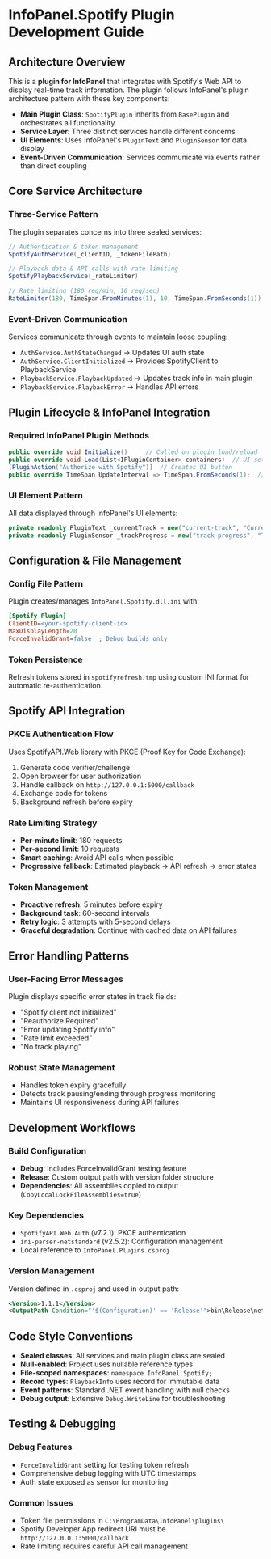 # InfoPanel.Spotify Plugin Development Guide

## Architecture Overview

This is a **plugin for InfoPanel** that integrates with Spotify's Web API to display real-time track information. The plugin follows InfoPanel's plugin architecture pattern with these key components:

- **Main Plugin Class**: `SpotifyPlugin` inherits from `BasePlugin` and orchestrates all functionality
- **Service Layer**: Three distinct services handle different concerns
- **UI Elements**: Uses InfoPanel's `PluginText` and `PluginSensor` for data display
- **Event-Driven Communication**: Services communicate via events rather than direct coupling

## Core Service Architecture

### Three-Service Pattern
The plugin separates concerns into three sealed services:

```csharp
// Authentication & token management
SpotifyAuthService(_clientID, _tokenFilePath)

// Playback data & API calls with rate limiting
SpotifyPlaybackService(_rateLimiter)

// Rate limiting (180 req/min, 10 req/sec)
RateLimiter(180, TimeSpan.FromMinutes(1), 10, TimeSpan.FromSeconds(1))
```

### Event-Driven Communication
Services communicate through events to maintain loose coupling:
- `AuthService.AuthStateChanged` → Updates UI auth state
- `AuthService.ClientInitialized` → Provides SpotifyClient to PlaybackService
- `PlaybackService.PlaybackUpdated` → Updates track info in main plugin
- `PlaybackService.PlaybackError` → Handles API errors

## Plugin Lifecycle & InfoPanel Integration

### Required InfoPanel Plugin Methods
```csharp
public override void Initialize()     // Called on plugin load/reload
public override void Load(List<IPluginContainer> containers)  // UI setup
[PluginAction("Authorize with Spotify")]  // Creates UI button
public override TimeSpan UpdateInterval => TimeSpan.FromSeconds(1);  // 1Hz updates
```

### UI Element Pattern
All data displayed through InfoPanel's UI elements:
```csharp
private readonly PluginText _currentTrack = new("current-track", "Current Track", "-");
private readonly PluginSensor _trackProgress = new("track-progress", "Track Progress (%)", 0.0F);
```

## Configuration & File Management

### Config File Pattern
Plugin creates/manages `InfoPanel.Spotify.dll.ini` with:
```ini
[Spotify Plugin]
ClientID=<your-spotify-client-id>
MaxDisplayLength=20
ForceInvalidGrant=false  ; Debug builds only
```

### Token Persistence
Refresh tokens stored in `spotifyrefresh.tmp` using custom INI format for automatic re-authentication.

## Spotify API Integration

### PKCE Authentication Flow
Uses SpotifyAPI.Web library with PKCE (Proof Key for Code Exchange):
1. Generate code verifier/challenge
2. Open browser for user authorization
3. Handle callback on `http://127.0.0.1:5000/callback`
4. Exchange code for tokens
5. Background refresh before expiry

### Rate Limiting Strategy
- **Per-minute limit**: 180 requests
- **Per-second limit**: 10 requests
- **Smart caching**: Avoid API calls when possible
- **Progressive fallback**: Estimated playback → API refresh → error states

### Token Management
- **Proactive refresh**: 5 minutes before expiry
- **Background task**: 60-second intervals
- **Retry logic**: 3 attempts with 5-second delays
- **Graceful degradation**: Continue with cached data on API failures

## Error Handling Patterns

### User-Facing Error Messages
Plugin displays specific error states in track fields:
- "Spotify client not initialized"
- "Reauthorize Required"
- "Error updating Spotify info"
- "Rate limit exceeded"
- "No track playing"

### Robust State Management
- Handles token expiry gracefully
- Detects track pausing/ending through progress monitoring
- Maintains UI responsiveness during API failures

## Development Workflows

### Build Configuration
- **Debug**: Includes ForceInvalidGrant testing feature
- **Release**: Custom output path with version folder structure
- **Dependencies**: All assemblies copied to output (`CopyLocalLockFileAssemblies=true`)

### Key Dependencies
- `SpotifyAPI.Web.Auth` (v7.2.1): PKCE authentication
- `ini-parser-netstandard` (v2.5.2): Configuration management
- Local reference to `InfoPanel.Plugins.csproj`

### Version Management
Version defined in `.csproj` and used in output path:
```xml
<Version>1.1.1</Version>
<OutputPath Condition="'$(Configuration)' == 'Release'">bin\Release\net8.0-windows\InfoPanel.Spotify-v$(Version)\InfoPanel.Spotify</OutputPath>
```

## Code Style Conventions

- **Sealed classes**: All services and main plugin class are sealed
- **Null-enabled**: Project uses nullable reference types
- **File-scoped namespaces**: `namespace InfoPanel.Spotify;`
- **Record types**: `PlaybackInfo` uses record for immutable data
- **Event patterns**: Standard .NET event handling with null checks
- **Debug output**: Extensive `Debug.WriteLine` for troubleshooting

## Testing & Debugging

### Debug Features
- `ForceInvalidGrant` setting for testing token refresh
- Comprehensive debug logging with UTC timestamps
- Auth state exposed as sensor for monitoring

### Common Issues
- Token file permissions in `C:\ProgramData\InfoPanel\plugins\`
- Spotify Developer App redirect URI must be `http://127.0.0.1:5000/callback`
- Rate limiting requires careful API call management